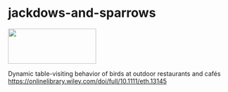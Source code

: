 # jackdows-and-sparrows

<img src="https://external-content.duckduckgo.com/iu/?u=https%3A%2F%2Fi.pinimg.com%2Foriginals%2F12%2F17%2F1f%2F12171fc21fa54a3cc3be93411ff3da48.png&f=1&nofb=1" width="200" height="80">


Dynamic table-visiting behavior of birds at outdoor restaurants and cafés
<https://onlinelibrary.wiley.com/doi/full/10.1111/eth.13145>

